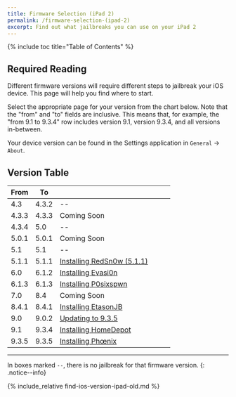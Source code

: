 ```yaml
---
title: Firmware Selection (iPad 2)
permalink: /firmware-selection-(ipad-2)
excerpt: Find out what jailbreaks you can use on your iPad 2
---
```


{% include toc title="Table of Contents" %}

## Required Reading

Different firmware versions will require different steps to jailbreak your iOS device. This page will help you find where to start.

Select the appropriate page for your version from the chart below. Note that the "from" and "to" fields are inclusive. This means that, for example, the "from 9.1 to 9.3.4" row includes version 9.1, version 9.3.4, and all versions in-between.

Your device version can be found in the Settings application in `General` -> `About`.

## Version Table

<table class="version_table">
  <colgroup>
    <col span="1" style="width: 15%;">
    <col span="1" style="width: 15%;">
    <col span="1" style="width: 70%;">
  </colgroup>
  <thead>
    <tr>
      <th>From</th>
      <th>To</th>
      <th></th>
    </tr>
  </thead>
  <tbody>
  <tr>
      <td>4.3</td>
      <td>4.3.2</td>
      <td>--</td>
    </tr>
  <tr>
    <td>4.3.3</td>
    <td>4.3.3</td>
    <td>Coming Soon</td>
  </tr>
  <tr>
      <td>4.3.4</td>
      <td>5.0</td>
      <td>--</td>
    </tr>
   <tr>
    <td>5.0.1</td>
    <td>5.0.1</td>
    <td>Coming Soon</td>
  </tr>
  <tr>
      <td>5.1</td>
      <td>5.1</td>
      <td>--</td>
    </tr>
   <tr>
      <td>5.1.1</td>
      <td>5.1.1</td>
     <td><a href="installing-redsn0w-511">Installing RedSn0w (5.1.1)</a></td>
    </tr>
   <tr>
      <td>6.0</td>
      <td>6.1.2</td>
     <td><a href="installing-evasi0n">Installing Evasi0n</a></td>
    </tr>
  <tr>
      <td>6.1.3</td>
      <td>6.1.3</td>
      <td><a href="installing-p0sixspwn">Installing P0sixspwn</a></td>
    </tr>
    <tr>
      <td>7.0</td>
      <td>8.4</td>
      <td>Coming Soon</td>
    </tr>
    <tr>
      <td>8.4.1</td>
      <td>8.4.1</td>
      <td><a href="installing-etasonjb">Installing EtasonJB</a></td>
    </tr>
    <tr>
      <td>9.0</td>
      <td>9.0.2</td>
      <td><a href="updating-to-9-3-5">Updating to 9.3.5</a></td>
    </tr>
    <tr>
      <td>9.1</td>
      <td>9.3.4</td>
      <td><a href="installing-homedepot">Installing HomeDepot</a></td>
    </tr>
    <tr>
      <td>9.3.5</td>
      <td>9.3.5</td>
      <td><a href="installing-phoenix">Installing Phœnix</a></td>
    </tr>
  </tbody>
</table>

---

In boxes marked `--`, there is no jailbreak for that firmware version.
{: .notice--info}

{% include_relative find-ios-version-ipad-old.md %}
